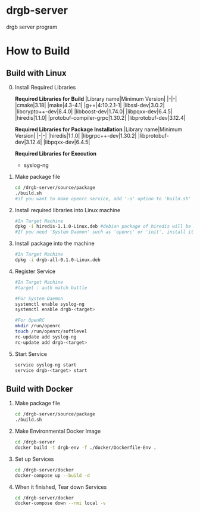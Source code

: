 # drgb-server

drgb server program

# How to Build

## Build with Linux

0. Install Required Libraries

	**Required Libraries for Build**
	|Library name|Minimum Version|
	|-|-|
	|cmake|3.18|
	|make|4.3-4.1|
	|g++|4:10.2.1-1|
	|libssl-dev|3.0.2|
	|libcrypto++-dev|8.4.0|
	|libboost-dev|1.74.0|
	|libpqxx-dev|6.4.5|
	|hiredis|1.1.0|
	|protobuf-compiler-grpc|1.30.2|
	|libprotobuf-dev|3.12.4|


	**Required Libraries for Package Installation**
	|Library name|Minimum Version|
	|-|-|
	|hiredis|1.1.0|
	|libgrpc++-dev|1.30.2|
	|libprotobuf-dev|3.12.4|
	|libpqxx-dev|6.4.5|

	**Required Libraries for Execution**
	- syslog-ng

1. Make package file

	``` bash
	cd /drgb-server/source/package
	./build.sh
	#if you want to make openrc service, add '-o' option to 'build.sh'
	```

2. Install required libraries into Linux machine

	``` bash
	#In Target Machine
	dpkg -i hiredis-1.1.0-Linux.deb	#debian package of hiredis will be made by './build.sh' on previous part.
	#If you need 'System Daemon' such as 'openrc' or 'init', install it too.
	```

3. Install package into the machine

	``` bash
	#In Target Machine
	dpkg -i drgb-all-0.1.0-Linux.deb
	```

4. Register Service

	``` bash
	#In Target Machine
	#target : auth match battle

	#For System Daemon
	systemctl enable syslog-ng
	systemctl enable drgb-<target>

	#For OpenRC
	mkdir /run/openrc
	touch /run/openrc/softlevel
	rc-update add syslog-ng
	rc-update add drgb-<target>
	```

5. Start Service

	``` bash
	service syslog-ng start
	service drgb-<target> start
	```

## Build with Docker

1. Make package file

	``` bash
	cd /drgb-server/source/package
	./build.sh
	```

2. Make Environmental Docker Image

	``` bash
	cd /drgb-server
	docker build -t drgb-env -f ./docker/Dockerfile-Env .
	```

3. Set up Services

	``` bash
	cd /drgb-server/docker
	docker-compose up --build -d
	```

4. When it finished, Tear down Services

	``` bash
	cd /drgb-server/docker
	docker-compose down --rmi local -v
	```